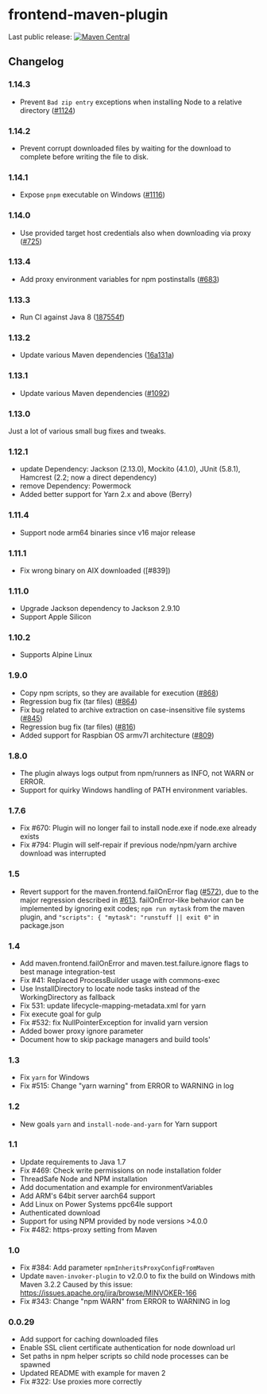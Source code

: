 # frontend-maven-plugin

Last public release: [![Maven Central](https://maven-badges.herokuapp.com/maven-central/com.github.eirslett/frontend-maven-plugin/badge.svg?style=flat)](https://maven-badges.herokuapp.com/maven-central/com.github.eirslett/frontend-maven-plugin/)

## Changelog

### 1.14.3

* Prevent `Bad zip entry` exceptions when installing Node to a relative directory ([#1124](https://github.com/eirslett/frontend-maven-plugin/issues/1124))

### 1.14.2

* Prevent corrupt downloaded files by waiting for the download to complete before writing the file to disk.

### 1.14.1

* Expose `pnpm` executable on Windows ([#1116](https://github.com/eirslett/frontend-maven-plugin/pull/1116))

### 1.14.0

* Use provided target host credentials also when downloading via proxy ([#725](https://github.com/eirslett/frontend-maven-plugin/pull/725))

### 1.13.4

* Add proxy environment variables for npm postinstalls ([#683](https://github.com/eirslett/frontend-maven-plugin/pull/683))

### 1.13.3

* Run CI against Java 8 ([187554f](https://github.com/eirslett/frontend-maven-plugin/commit/187554f87cf9169df8a1f5b73ac841ca6ffde9d5))

### 1.13.2

* Update various Maven dependencies ([16a131a](https://github.com/eirslett/frontend-maven-plugin/commit/16a131aa269c0e38ecb12dc0aa1f0021d60c34c4))

### 1.13.1

* Update various Maven dependencies ([#1092](https://github.com/eirslett/frontend-maven-plugin/pull/1092))

### 1.13.0

Just a lot of various small bug fixes and tweaks.

### 1.12.1

* update Dependency: Jackson (2.13.0), Mockito (4.1.0), JUnit (5.8.1), Hamcrest (2.2; now a direct dependency)
* remove Dependency: Powermock
* Added better support for Yarn 2.x and above (Berry)

### 1.11.4
* Support node arm64 binaries since v16 major release

### 1.11.1

* Fix wrong binary on AIX downloaded ([#839])

### 1.11.0

* Upgrade Jackson dependency to Jackson 2.9.10
* Support Apple Silicon

### 1.10.2

* Supports Alpine Linux

### 1.9.0

* Copy npm scripts, so they are available for execution ([#868](https://github.com/eirslett/frontend-maven-plugin/pull/868))
* Regression bug fix (tar files) ([#864](https://github.com/eirslett/frontend-maven-plugin/pull/864))
* Fix bug related to archive extraction on case-insensitive file systems ([#845](https://github.com/eirslett/frontend-maven-plugin/pull/843))
* Regression bug fix (tar files) ([#816](https://github.com/eirslett/frontend-maven-plugin/pull/816))
* Added support for Raspbian OS armv7l architecture ([#809](https://github.com/eirslett/frontend-maven-plugin/pull/809))

### 1.8.0

* The plugin always logs output from npm/runners as INFO, not WARN or ERROR.
* Support for quirky Windows handling of PATH environment variables.

### 1.7.6

* Fix #670: Plugin will no longer fail to install node.exe if node.exe already exists 
* Fix #794: Plugin will self-repair if previous node/npm/yarn archive download was interrupted

### 1.5

* Revert support for the maven.frontend.failOnError flag ([#572](https://github.com/eirslett/frontend-maven-plugin/pull/572)), due to
the major regression described in [#613](https://github.com/eirslett/frontend-maven-plugin/issues/613).
failOnError-like behavior can be implemented by ignoring exit codes;
`npm run mytask` from the maven plugin, and `"scripts": { "mytask": "runstuff || exit 0"` in package.json

### 1.4

* Add maven.frontend.failOnError and maven.test.failure.ignore flags to best manage integration-test
* Fix #41: Replaced ProcessBuilder usage with commons-exec
* Use InstallDirectory to locate node tasks instead of the WorkingDirectory as fallback
* Fix 531: update lifecycle-mapping-metadata.xml for yarn
* Fix execute goal for gulp
* Fix #532: fix NullPointerException for invalid yarn version
* Added bower proxy ignore parameter
* Document how to skip package managers and build tools'

### 1.3

* Fix `yarn` for Windows
* Fix #515: Change "yarn warning" from ERROR to WARNING in log

### 1.2

* New goals `yarn` and `install-node-and-yarn` for Yarn support 

### 1.1

* Update requirements to Java 1.7
* Fix #469: Check write permissions on node installation folder
* ThreadSafe Node and NPM installation
* Add documentation and example for environmentVariables 
* Add ARM's 64bit server aarch64 support
* Add Linux on Power Systems ppc64le support
* Authenticated download
* Support for using NPM provided by node versions >4.0.0
* Fix #482: https-proxy setting from Maven

### 1.0

* Fix #384: Add parameter `npmInheritsProxyConfigFromMaven` 
* Update `maven-invoker-plugin` to v2.0.0 to fix the build on Windows mith Maven 3.2.2
  Caused by this issue: https://issues.apache.org/jira/browse/MINVOKER-166
* Fix #343: Change "npm WARN" from ERROR to WARNING in log


### 0.0.29

* Add support for caching downloaded files
* Enable SSL client certificate authentication for node download url
* Set paths in npm helper scripts so child node processes can be spawned
* Updated README with example for maven 2
* Fix #322: Use proxies more correctly
